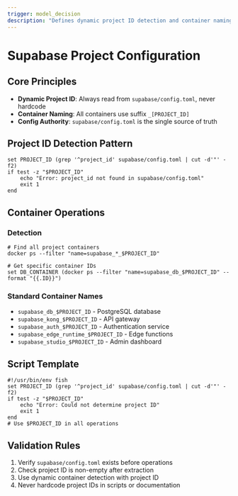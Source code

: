 ```yaml
---
trigger: model_decision
description: "Defines dynamic project ID detection and container naming patterns for Supabase operations"
---
```



# Supabase Project Configuration

## Core Principles

- **Dynamic Project ID**: Always read from `supabase/config.toml`, never hardcode
- **Container Naming**: All containers use suffix `_[PROJECT_ID]`
- **Config Authority**: `supabase/config.toml` is the single source of truth

## Project ID Detection Pattern

```fish
set PROJECT_ID (grep '^project_id' supabase/config.toml | cut -d'"' -f2)
if test -z "$PROJECT_ID"
    echo "Error: project_id not found in supabase/config.toml"
    exit 1
end
```

## Container Operations

### Detection
```fish
# Find all project containers
docker ps --filter "name=supabase_*_$PROJECT_ID"

# Get specific container IDs
set DB_CONTAINER (docker ps --filter "name=supabase_db_$PROJECT_ID" --format "{{.ID}}")
```

### Standard Container Names
- `supabase_db_$PROJECT_ID` - PostgreSQL database
- `supabase_kong_$PROJECT_ID` - API gateway
- `supabase_auth_$PROJECT_ID` - Authentication service
- `supabase_edge_runtime_$PROJECT_ID` - Edge functions
- `supabase_studio_$PROJECT_ID` - Admin dashboard

## Script Template

```fish
#!/usr/bin/env fish
set PROJECT_ID (grep '^project_id' supabase/config.toml | cut -d'"' -f2)
if test -z "$PROJECT_ID"
    echo "Error: Could not determine project ID"
    exit 1
end
# Use $PROJECT_ID in all operations
```

## Validation Rules

1. Verify `supabase/config.toml` exists before operations
2. Check project ID is non-empty after extraction
3. Use dynamic container detection with project ID
4. Never hardcode project IDs in scripts or documentation